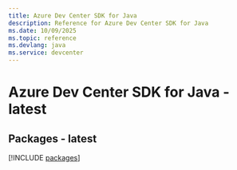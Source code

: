 ```yaml
---
title: Azure Dev Center SDK for Java
description: Reference for Azure Dev Center SDK for Java
ms.date: 10/09/2025
ms.topic: reference
ms.devlang: java
ms.service: devcenter
---
```

# Azure Dev Center SDK for Java - latest
## Packages - latest
[!INCLUDE [packages](dev-center-index.md)]